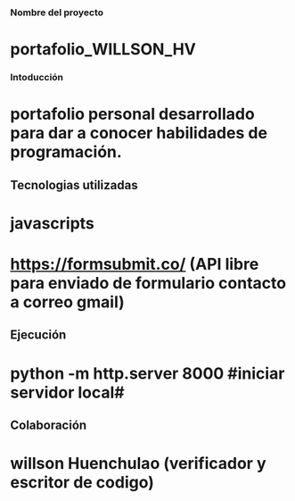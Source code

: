 ### Nombre del proyecto ###
# portafolio_WILLSON_HV

### Intoducción ###
# portafolio personal desarrollado para dar a conocer habilidades de programación.

## Tecnologias utilizadas ##
# javascripts
# https://formsubmit.co/ (API libre para enviado de formulario contacto a correo gmail)

## Ejecución ##
# python -m http.server 8000  #iniciar servidor local#

## Colaboración ##

# willson Huenchulao (verificador y escritor de codigo)